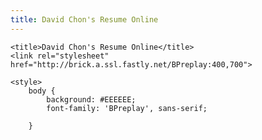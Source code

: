 ```yaml
---
title: David Chon's Resume Online
---
```

<!DOCTYPE html>

<html>

<head>
	<meta charset="utf-8">
	<meta name="viewport" content="width=device-width, user-scalable=no, minimal-ui">
	<meta http-equiv="X-UA-Compatible" content="IE=edge,chrome=1">

	<title>David Chon's Resume Online</title>
	<link rel="stylesheet" href="http://brick.a.ssl.fastly.net/BPreplay:400,700">

	<style>
		body {
			background: #EEEEEE;
			font-family: 'BPreplay', sans-serif;

		}
</head>

<body>

</body>

</html>